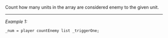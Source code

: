 Count how many units in the array are considered enemy to the given unit.


---
*Example 1:*
```sqf
_num = player countEnemy list _triggerOne;
```